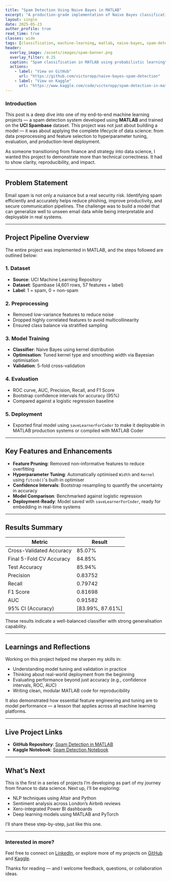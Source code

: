 ```yaml
---
title: "Spam Detection Using Naive Bayes in MATLAB"
excerpt: "A production-grade implementation of Naive Bayes classification on the UCI Spambase dataset — including kernel tuning, cross-validation, performance metrics, and real-world deployment with MATLAB."
layout: single
date: 2025-05-23
author_profile: true
read_time: true
classes: wide
tags: [classification, machine-learning, matlab, naive-bayes, spam-detection, nlp, automation, portfolio]
header:
  overlay_image: /assets/images/spam-banner.png
  overlay_filter: 0.25
  caption: "Spam classification in MATLAB using probabilistic learning"
  actions:
    - label: "View on GitHub"
      url: "https://github.com/victoropp/naive-bayes-spam-detection"
    - label: "View on Kaggle"
      url: "https://www.kaggle.com/code/victoropp/spam-detection-in-matlab-naive-bayes-classifier/edit"
---
```


### Introduction

This post is a deep dive into one of my end-to-end machine learning projects — a spam detection system developed using **MATLAB** and trained on the **UCI Spambase** dataset. This project was not just about building a model — it was about applying the complete lifecycle of data science: from data preprocessing and feature selection to hyperparameter tuning, evaluation, and production-level deployment.

As someone transitioning from finance and strategy into data science, I wanted this project to demonstrate more than technical correctness. It had to show clarity, reproducibility, and impact.

---

## Problem Statement

Email spam is not only a nuisance but a real security risk. Identifying spam efficiently and accurately helps reduce phishing, improve productivity, and secure communication pipelines. The challenge was to build a model that can generalize well to unseen email data while being interpretable and deployable in real systems.

---

## Project Pipeline Overview

The entire project was implemented in MATLAB, and the steps followed are outlined below:

### 1. Dataset

- **Source**: UCI Machine Learning Repository  
- **Dataset**: Spambase (4,601 rows, 57 features + label)
- **Label**: 1 = spam, 0 = non-spam

### 2. Preprocessing

- Removed low-variance features to reduce noise
- Dropped highly correlated features to avoid multicollinearity
- Ensured class balance via stratified sampling

### 3. Model Training

- **Classifier**: Naive Bayes using kernel distribution
- **Optimisation**: Tuned kernel type and smoothing width via Bayesian optimisation
- **Validation**: 5-fold cross-validation

### 4. Evaluation

- ROC curve, AUC, Precision, Recall, and F1 Score
- Bootstrap confidence intervals for accuracy (95%)
- Compared against a logistic regression baseline

### 5. Deployment

- Exported final model using `saveLearnerForCoder` to make it deployable in MATLAB production systems or compiled with MATLAB Coder

---

## Key Features and Enhancements

- **Feature Pruning**: Removed non-informative features to reduce overfitting
- **Hyperparameter Tuning**: Automatically optimised `Width` and `Kernel` using `fitcnb()`'s built-in optimiser
- **Confidence Intervals**: Bootstrap resampling to quantify the uncertainty in accuracy
- **Model Comparison**: Benchmarked against logistic regression
- **Deployment-Ready**: Model saved with `saveLearnerForCoder`, ready for embedding in real-time systems

---

## Results Summary

| Metric            | Result        |
|-------------------|---------------|
| Cross-Validated Accuracy | 85.07%      |
| Final 5-Fold CV Accuracy | 84.85%      |
| Test Accuracy     | 85.94%        |
| Precision         | 0.83752       |
| Recall            | 0.79742       |
| F1 Score          | 0.81698       |
| AUC               | 0.91582       |
| 95% CI (Accuracy) | [83.99%, 87.61%] |

These results indicate a well-balanced classifier with strong generalisation capability.

---

## Learnings and Reflections

Working on this project helped me sharpen my skills in:

- Understanding model tuning and validation in practice
- Thinking about real-world deployment from the beginning
- Evaluating performance beyond just accuracy (e.g., confidence intervals, ROC, AUC)
- Writing clean, modular MATLAB code for reproducibility

It also demonstrated how essential feature engineering and tuning are to model performance — a lesson that applies across all machine learning platforms.

---

## Live Project Links

- **GitHub Repository**: [Spam Detection in MATLAB](https://github.com/victoropp/naive-bayes-spam-detection)  
- **Kaggle Notebook**: [Spam Detection Notebook](https://www.kaggle.com/code/victoropp/spam-detection-in-matlab-naive-bayes-classifier)

---

## What’s Next

This is the first in a series of projects I’m developing as part of my journey from finance to data science. Next up, I’ll be exploring:

- NLP techniques using Altair and Python
- Sentiment analysis across London’s Airbnb reviews
- Xero-integrated Power BI dashboards
- Deep learning models using MATLAB and PyTorch

I’ll share these step-by-step, just like this one.

---

### Interested in more?

Feel free to connect on [LinkedIn](https://www.linkedin.com/in/victor-collins-oppon-fcca-mba-bsc-01541019/), or explore more of my projects on [GitHub](https://github.com/victoropp) and [Kaggle](https://www.kaggle.com/victoropp).

Thanks for reading — and I welcome feedback, questions, or collaboration ideas.
